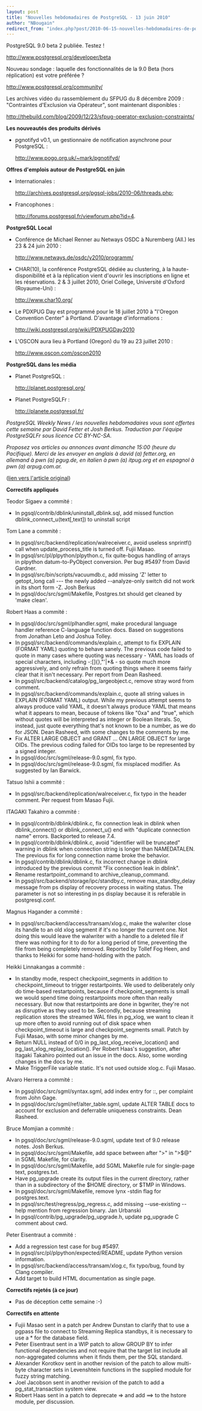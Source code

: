 ```yaml
---
layout: post
title: "Nouvelles hebdomadaires de PostgreSQL - 13 juin 2010"
author: "NBougain"
redirect_from: "index.php?post/2010-06-15-nouvelles-hebdomadaires-de-postgresql-13-juin-2010 "
---
```



<p>PostgreSQL 9.0 beta 2 publi&eacute;e. Testez&nbsp;! 

<a target="_blank" href="http://www.postgresql.org/developer/beta">http://www.postgresql.org/developer/beta</a></p>

<p>Nouveau sondage&nbsp;: laquelle des fonctionnalit&eacute;s de la 9.0 Beta (hors r&eacute;plication) est votre pr&eacute;f&eacute;r&eacute;e&nbsp;? 

<a target="_blank" href="http://www.postgresql.org/community/">http://www.postgresql.org/community/</a></p>

<p>Les archives vid&eacute;o du rassemblement du SFPUG du 8 d&eacute;cembre 2009&nbsp;: "Contraintes d'Exclusion via Op&eacute;rateur", sont maintenant disponibles&nbsp;: 

<a target="_blank" href="http://thebuild.com/blog/2009/12/23/sfpug-operator-exclusion-constraints/">http://thebuild.com/blog/2009/12/23/sfpug-operator-exclusion-constraints/</a></p>

<p><strong>Les nouveaut&eacute;s des produits d&eacute;riv&eacute;s</strong></p>

<ul>

<li>pgnotifyd v0.1, un gestionnaire de notification asynchrone pour PostgreSQL&nbsp;: 

<a target="_blank" href="http://www.pogo.org.uk/~mark/pgnotifyd/">http://www.pogo.org.uk/~mark/pgnotifyd/</a></li>

</ul>

<p><strong>Offres d'emplois autour de PostgreSQL en juin</strong></p>

<ul>

<li>Internationales&nbsp;: 

<a target="_blank" href="http://archives.postgresql.org/pgsql-jobs/2010-06/threads.php">http://archives.postgresql.org/pgsql-jobs/2010-06/threads.php</a>;</li>

<li>Francophones&nbsp;: 

<a target="_blank" href="http://forums.postgresql.fr/viewforum.php?id=4">http://forums.postgresql.fr/viewforum.php?id=4</a>.</li>

</ul>

<p><strong>PostgreSQL Local</strong></p>

<ul>

<li>Conf&eacute;rence de Michael Renner au Netways OSDC &agrave; Nuremberg (All.) les 23 &amp; 24 juin 2010&nbsp;: 

<a target="_blank" href="http://www.netways.de/osdc/y2010/programm/">http://www.netways.de/osdc/y2010/programm/</a></li>

<li>CHAR(10), la conf&eacute;rence PostgreSQL d&eacute;di&eacute;e au clustering, &agrave; la haute-disponibilit&eacute; et &agrave; la r&eacute;plication vient d'ouvrir les inscriptions en ligne et les r&eacute;servations. 2 &amp; 3 juillet 2010, Oriel College, Universit&eacute; d'Oxford (Royaume-Uni)&nbsp;: 

<a target="_blank" href="http://www.char10.org/">http://www.char10.org/</a></li>

<li>Le PDXPUG Day est programm&eacute; pour le 18 juillet 2010 &agrave; "l'Oregon Convention Center" &agrave; Portland. D'avantage d'informations&nbsp;: 

<a target="_blank" href="http://wiki.postgresql.org/wiki/PDXPUGDay2010">http://wiki.postgresql.org/wiki/PDXPUGDay2010</a></li>

<li>L'OSCON aura lieu &agrave; Portland (Oregon) du 19 au 23 juillet 2010&nbsp;: 

<a target="_blank" href="http://www.oscon.com/oscon2010">http://www.oscon.com/oscon2010</a></li>

</ul>

<p><strong>PostgreSQL dans les m&eacute;dia</strong></p>

<ul>

<li>Planet PostgreSQL&nbsp;: 

<a target="_blank" href="http://planet.postgresql.org/">http://planet.postgresql.org/</a></li>

<li>Planet PostgreSQLFr&nbsp;: 

<a target="_blank" href="http://planete.postgresql.fr/">http://planete.postgresql.fr/</a></li>

</ul>

<p><i>PostgreSQL Weekly News / les nouvelles hebdomadaires vous sont offertes cette semaine par David Fetter et Josh Berkus. Traduction par l'&eacute;quipe PostgreSQLFr sous licence CC BY-NC-SA.</i></p>

<p><i>Proposez vos articles ou annonces avant dimanche 15:00 (heure du Pacifique). Merci de les envoyer en anglais &agrave; david (a) fetter.org, en allemand &agrave; pwn (a) pgug.de, en italien &agrave; pwn (a) itpug.org et en espagnol &agrave; pwn (a) arpug.com.ar.</i></p>

<p>(<a target="_blank" href="http://www.postgresql.org/community/weeklynews/pwn20100613">lien vers l'article original</a>)</p>

<!--more-->


<p><strong>Correctifs appliqu&eacute;s</strong></p>

<p>Teodor Sigaev a commit&eacute;&nbsp;:</p>

<ul>

<li>In pgsql/contrib/dblink/uninstall_dblink.sql, add missed function dblink_connect_u(text[,text]) to uninstall script</li>

</ul>

<p>Tom Lane a commit&eacute;&nbsp;:</p>

<ul>

<li>In pgsql/src/backend/replication/walreceiver.c, avoid useless snprintf() call when update_process_title is turned off. Fujii Masao.</li>

<li>In pgsql/src/pl/plpython/plpython.c, fix quite-bogus handling of arrays in plpython datum-to-PyObject conversion. Per bug #5497 from David Gardner.</li>

<li>In pgsql/src/bin/scripts/vacuumdb.c, add missing 'Z' letter to getopt_long call --- the newly added --analyze-only switch did not work in its short form -Z. Josh Berkus</li>

<li>In pgsql/doc/src/sgml/Makefile, Postgres.txt should get cleaned by 'make clean'.</li>

</ul>

<p>Robert Haas a commit&eacute;&nbsp;:</p>

<ul>

<li>In pgsql/doc/src/sgml/plhandler.sgml, make procedural language handler reference C-language function docs. Based on suggestions from Jonathan Leto and Joshua Tolley.</li>

<li>In pgsql/src/backend/commands/explain.c, attempt to fix EXPLAIN (FORMAT YAML) quoting to behave sanely. The previous code failed to quote in many cases where quoting was necessary - YAML has loads of special characters, including -:[]{},"'|*&amp; - so quote much more aggressively, and only refrain from quoting things where it seems fairly clear that it isn't necessary. Per report from Dean Rasheed.</li>

<li>In pgsql/src/backend/catalog/pg_largeobject.c, remove stray word from comment.</li>

<li>In pgsql/src/backend/commands/explain.c, quote all string values in EXPLAIN (FORMAT YAML) output. While my previous attempt seems to always produce valid YAML, it doesn't always produce YAML that means what it appears to mean, because of tokens like "0xa" and "true", which without quotes will be interpreted as integer or Boolean literals. So, instead, just quote everything that's not known to be a number, as we do for JSON. Dean Rasheed, with some changes to the comments by me.</li>

<li>Fix ALTER LARGE OBJECT and GRANT ... ON LARGE OBJECT for large OIDs. The previous coding failed for OIDs too large to be represented by a signed integer.</li>

<li>In pgsql/doc/src/sgml/release-9.0.sgml, fix typo.</li>

<li>In pgsql/doc/src/sgml/release-9.0.sgml, fix misplaced modifier. As suggested by Ian Barwick.</li>

</ul>

<p>Tatsuo Ishii a commit&eacute;&nbsp;:</p>

<ul>

<li>In pgsql/src/backend/replication/walreceiver.c, fix typo in the header comment. Per request from Masao Fujii.</li>

</ul>

<p>ITAGAKI Takahiro a commit&eacute;&nbsp;:</p>

<ul>

<li>In pgsql/contrib/dblink/dblink.c, fix connection leak in dblink when dblink_connect() or dblink_connect_u() end with "duplicate connection name" errors. Backported to release 7.4.</li>

<li>In pgsql/contrib/dblink/dblink.c, avoid "identifier will be truncated" warning in dblink when connection string is longer than NAMEDATALEN. The previous fix for long connection name broke the behavior.</li>

<li>In pgsql/contrib/dblink/dblink.c, fix incorrect change in dblink introduced by the previous commit "Fix connection leak in dblink".</li>

<li>Rename restartpoint_command to archive_cleanup_command.</li>

<li>In pgsql/src/backend/storage/ipc/standby.c, remove max_standby_delay message from ps display of recovery process in waiting status. The parameter is not so interesting in ps display because it is referable in postgresql.conf.</li>

</ul>

<p>Magnus Hagander a commit&eacute;&nbsp;:</p>

<ul>

<li>In pgsql/src/backend/access/transam/xlog.c, make the walwriter close its handle to an old xlog segment if it's no longer the current one. Not doing this would leave the walwriter with a handle to a deleted file if there was nothing for it to do for a long period of time, preventing the file from being completely removed. Reported by Tollef Fog Heen, and thanks to Heikki for some hand-holding with the patch.</li>

</ul>

<p>Heikki Linnakangas a commit&eacute;&nbsp;:</p>

<ul>

<li>In standby mode, respect checkpoint_segments in addition to checkpoint_timeout to trigger restartpoints. We used to deliberately only do time-based restartpoints, because if checkpoint_segments is small we would spend time doing restartpoints more often than really necessary. But now that restartpoints are done in bgwriter, they're not as disruptive as they used to be. Secondly, because streaming replication stores the streamed WAL files in pg_xlog, we want to clean it up more often to avoid running out of disk space when checkpoint_timeout is large and checkpoint_segments small. Patch by Fujii Masao, with some minor changes by me.</li>

<li>Return NULL instead of 0/0 in pg_last_xlog_receive_location() and pg_last_xlog_replay_location(). Per Robert Haas's suggestion, after Itagaki Takahiro pointed out an issue in the docs. Also, some wording changes in the docs by me.</li>

<li>Make TriggerFile variable static. It's not used outside xlog.c. Fujii Masao.</li>

</ul>

<p>Alvaro Herrera a commit&eacute;&nbsp;:</p>

<ul>

<li>In pgsql/doc/src/sgml/syntax.sgml, add index entry for ::, per complaint from John Gage.</li>

<li>In pgsql/doc/src/sgml/ref/alter_table.sgml, update ALTER TABLE docs to account for exclusion and deferrable uniqueness constraints. Dean Rasheed.</li>

</ul>

<p>Bruce Momjian a commit&eacute;&nbsp;:</p>

<ul>

<li>In pgsql/doc/src/sgml/release-9.0.sgml, update text of 9.0 release notes. Josh Berkus.</li>

<li>In pgsql/doc/src/sgml/Makefile, add space between after "&gt;" in "&gt;$@" in SGML Makefile, for clarity.</li>

<li>In pgsql/doc/src/sgml/Makefile, add SGML Makefile rule for single-page text, postgres.txt.</li>

<li>Have pg_upgrade create its output files in the current directory, rather than in a subdirectory of the $HOME directory, or $TMP in Windows.</li>

<li>In pgsql/doc/src/sgml/Makefile, remove lynx -stdin flag for postgres.text.</li>

<li>In pgsql/src/test/regress/pg_regress.c, add missing --use-existing --help mention from regression binary. Jan Urbanski</li>

<li>In pgsql/contrib/pg_upgrade/pg_upgrade.h, update pg_upgrade C comment about cwd.</li>

</ul>

<p>Peter Eisentraut a commit&eacute;&nbsp;:</p>

<ul>

<li>Add a regression test case for bug #5497.</li>

<li>In pgsql/src/pl/plpython/expected/README, update Python version information.</li>

<li>In pgsql/src/backend/access/transam/xlog.c, fix typo/bug, found by Clang compiler.</li>

<li>Add target to build HTML documentation as single page.</li>

</ul>

<p><strong>Correctifs rejet&eacute;s (&agrave; ce jour)</strong></p>

<ul>

<li>Pas de d&eacute;ception cette semaine&nbsp;:-)</li>

</ul>

<p><strong>Correctifs en attente</strong></p>

<ul>

<li>Fujii Masao sent in a patch per Andrew Dunstan to clarify that to use a pgpass file to connect to Streaming Replica standbys, it is necessary to use a * for the database field.</li>

<li>Peter Eisentraut sent in a WIP patch to allow GROUP BY to infer functional dependencies and not require that the target list include all non-aggregated columns when it finds them, per the SQL standard.</li>

<li>Alexander Korotkov sent in another revision of the patch to allow multi-byte character sets in Levenshtein functions in the supplied module for fuzzy string matching.</li>

<li>Joel Jacobson sent in another revision of the patch to add a pg_stat_transaction system view.</li>

<li>Robert Haas sent in a patch to deprecate =&gt; and add ==&gt; to the hstore module, per discussion.</li>

</ul>